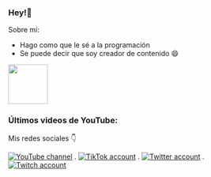 ### Hey!👋
Sobre mí:
- Hago como que le sé a la programación
- Se puede decir que soy creador de contenido 😄

<img align="center" width="80" src="https://user-images.githubusercontent.com/52986565/178525486-56010057-afa6-49d6-bb5e-c400b8694ac2.svg" />


### Últimos videos de YouTube:

<!-- BEGIN YOUTUBE-CARDS -->
<!-- END YOUTUBE-CARDS -->

Mis redes sociales 👇

[![YouTube channel](https://img.shields.io/youtube/channel/subscribers/UCKMWXwHYoy920OFEN_BM5VQ?style=social)](https://www.youtube.com/@doneberdev)
 . [![TikTok account](https://img.shields.io/endpoint?logo=TikTok&style=social&url=https%3A%2F%2Fdoneber.dev%2Ftiktok-counter%2F)](https://www.tiktok.com/@doneberdev)
 . [![Twitter account](https://img.shields.io/twitter/follow/doneberdev?label=Followers&style=social)](https://twitter.com/doneberdev)
 . [![Twitch account](https://img.shields.io/twitch/status/doneberdev?style=social)](https://twitch.tv/doneberdev)
